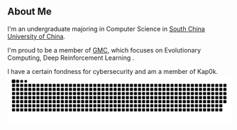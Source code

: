 ## About Me
I'm an undergraduate majoring in Computer Science in [South China University of China](https://www.scut.edu.cn/).

I'm proud to be a member of [GMC](https://github.com/orgs/GMC-DRL/dashboard), which focuses on Evolutionary Computing, Deep Reinforcement Learning .

I have a certain fondness for cybersecurity and am a member of Kap0k​​.
![](https://raw.githubusercontent.com/goodhyz/goodhyz/main/dist/github-snake.svg)
